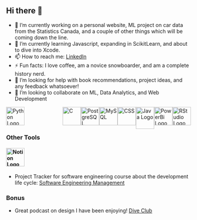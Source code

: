 ## Hi there 👋

<!--
**BillingtonDev/BillingtonDev** is a ✨ _special_ ✨ repository because its `README.md` (this file) appears on your GitHub profile. 
-->
- 🔭 I’m currently working on a personal website, ML project on car data from the Statistics Canada, and a couple of other things which will be coming down the line.
- 🌱 I’m currently learning Javascript, expanding in ScikitLearn, and about to dive into Xcode.
- 📫 How to reach me: [LinkedIn](https://www.linkedin.com/in/micah-billington/)
- ⚡ Fun facts: I love coffee, am a novice snowboarder, and am a complete history nerd.
- 🤔 I’m looking for help with book recommendations, project ideas, and any feedback whatsoever!
- 👯 I’m looking to collaborate on ML, Data Analytics, and Web Development  
<div>
<img src="https://upload.wikimedia.org/wikipedia/commons/3/31/Python-logo.png" alt="Python Logo" width="50" height="50">
<img style="float: right;" src="https://upload.wikimedia.org/wikipedia/commons/c/c1/Rlogo.png" alt="RStudio Logo" width="50" height="50">
<img style="float: right;" src="https://upload.wikimedia.org/wikipedia/commons/c/cf/New_Power_BI_Logo.svg" alt="PowerBi Logo" width="50" height="50">
<img style="float: right;" src="https://upload.wikimedia.org/wikipedia/de/e/e1/Java-Logo.svg" alt="Java Logo" width="50" height="60">
<img style="float: right;" src="https://upload.wikimedia.org/wikipedia/commons/d/d5/CSS3_logo_and_wordmark.svg" alt="CSS" width="50" height="50">
<img style="float: right;" src="https://www.svgrepo.com/show/373848/mysql.svg" alt="MySQL" width="50" height="50">
<img style="float: right;" src="https://upload.wikimedia.org/wikipedia/commons/a/ad/Logo_PostgreSQL.png" alt="PostgreSQL" width="50" height="50">
<img style="float: right;" src="https://upload.wikimedia.org/wikipedia/commons/d/d8/C_Language_Logo.svg" alt="C" width="50" height="50">
</div>

### Other Tools
#### [<img src="https://upload.wikimedia.org/wikipedia/commons/4/45/Notion_app_logo.png" alt="Notion Logo" width="50" height="50">](https://plum-caraway-dfe.notion.site/Software-Engineering-Management-185023bfc9f280a6b2c2e390edcd84a1)
- Project Tracker for software engineering course about the development life cycle: [Software Engineering Management](https://plum-caraway-dfe.notion.site/Software-Engineering-Management-185023bfc9f280a6b2c2e390edcd84a1)
  
### Bonus
- Great podcast on design I have been enjoying! [Dive Club](https://www.youtube.com/@joindiveclub/featured)

